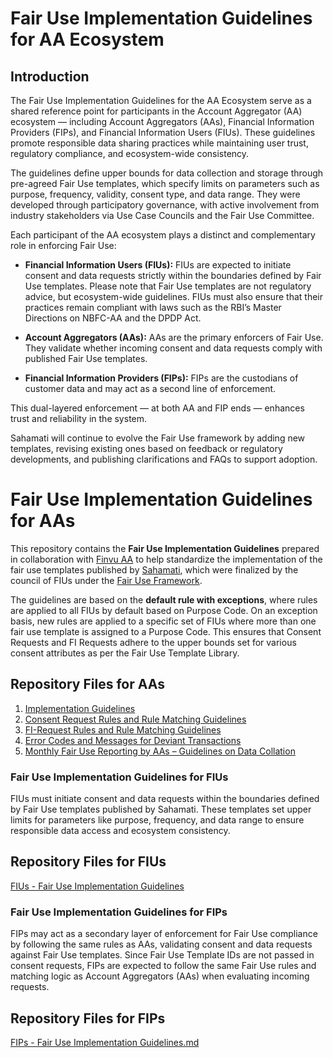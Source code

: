 # Fair Use Implementation Guidelines for AA Ecosystem

## Introduction

The Fair Use Implementation Guidelines for the AA Ecosystem serve as a shared reference point for participants in the Account Aggregator (AA) ecosystem — including Account Aggregators (AAs), Financial Information Providers (FIPs), and Financial Information Users (FIUs). These guidelines promote responsible data sharing practices while maintaining user trust, regulatory compliance, and ecosystem-wide consistency.

The guidelines define upper bounds for data collection and storage through pre-agreed Fair Use templates, which specify limits on parameters such as purpose, frequency, validity, consent type, and data range. They were developed through participatory governance, with active involvement from industry stakeholders via Use Case Councils and the Fair Use Committee.

Each participant of the AA ecosystem plays a distinct and complementary role in enforcing Fair Use:

- **Financial Information Users (FIUs):** FIUs are expected to initiate consent and data requests strictly within the boundaries defined by Fair Use templates. Please note that Fair Use templates are not regulatory advice, but ecosystem-wide guidelines. FIUs must also ensure that their practices remain compliant with laws such as the RBI’s Master Directions on NBFC-AA and the DPDP Act.

- **Account Aggregators (AAs):** AAs are the primary enforcers of Fair Use. They validate whether incoming consent and data requests comply with published Fair Use templates.

- **Financial Information Providers (FIPs):** FIPs are the custodians of customer data and may act as a second line of enforcement.

This dual-layered enforcement — at both AA and FIP ends — enhances trust and reliability in the system.

Sahamati will continue to evolve the Fair Use framework by adding new templates, revising existing ones based on feedback or regulatory developments, and publishing clarifications and FAQs to support adoption.

# Fair Use Implementation Guidelines for AAs

This repository contains the **Fair Use Implementation Guidelines** prepared in collaboration with [Finvu AA](https://finvu.in/) to help standardize the implementation of the fair use templates published by [Sahamati](https://sahamati.org.in/aa-fair-use-template-library/), which were finalized by the council of FIUs under the [Fair Use Framework](https://sahamati.org.in/aa-fair-use-committee/).

The guidelines are based on the **default rule with exceptions**, where rules are applied to all FIUs by default based on Purpose Code. On an exception basis, new rules are applied to a specific set of FIUs where more than one fair use template is assigned to a Purpose Code. This ensures that Consent Requests and FI Requests adhere to the upper bounds set for various consent attributes as per the Fair Use Template Library.

## Repository Files for AAs
1. [Implementation Guidelines](Implementation%20Guidelines.md)
2. [Consent Request Rules and Rule Matching Guidelines](Consent%20Request%20Rules%20and%20Rule%20Matching%20Guidelines.md)
3. [FI-Request Rules and Rule Matching Guidelines](FI-Request%20Rules%20and%20Rule%20Matching%20Guidelines.md)
4. [Error Codes and Messages for Deviant Transactions](https://github.com/Sahamati/fair-use-implementation-guidelines-for-aa/blob/main/AAs%20-%20Fair%20Use%20Implementation%20Guidelines.md#error-codes-and-messages-for-deviant-transactions)
5. [Monthly Fair Use Reporting by AAs – Guidelines on Data Collation](https://github.com/Sahamati/fair-use-implementation-guidelines-for-aa/blob/main/AAs%20-%20Fair%20Use%20Implementation%20Guidelines.md#error-codes-and-messages-for-deviant-transactions)

### Fair Use Implementation Guidelines for FIUs
FIUs must initiate consent and data requests within the boundaries defined by Fair Use templates published by Sahamati. These templates set upper limits for parameters like purpose, frequency, and data range to ensure responsible data access and ecosystem consistency.

## Repository Files for FIUs
[FIUs - Fair Use Implementation Guidelines](https://github.com/Sahamati/fair-use-implementation-guidelines-for-aa/blob/main/FIUs%20-%20Fair%20Use%20Implementation%20Guidelines.md)

### Fair Use Implementation Guidelines for FIPs
FIPs may act as a secondary layer of enforcement for Fair Use compliance by following the same rules as AAs, validating consent and data requests against Fair Use templates. Since Fair Use Template IDs are not passed in consent requests, FIPs are expected to follow the same Fair Use rules and matching logic as Account Aggregators (AAs) when evaluating incoming requests.

## Repository Files for FIPs
[FIPs - Fair Use Implementation Guidelines.md](https://github.com/Sahamati/fair-use-implementation-guidelines-for-aa/blob/main/FIPs%20-%20Fair%20Use%20Implementation%20Guidelines.md)

